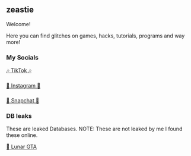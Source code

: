 ## zeastie

Welcome!

Here you can find glitches on games, hacks, tutorials, programs and way more!

### My Socials

[🎶 TikTok 🎶](https://tiktok.com/@wi.ps)

###

[📸 Instagram 📸](https://www.instagram.com/g59.nico/)

###

[👻 Snapchat 👻](https://www.snapchat.com/add/wi.ps)


### DB leaks 

These are leaked Databases. NOTE: These are not leaked by me I found these online.

[🌙 Lunar GTA](https://www.lunarmenu.com/database.html)





